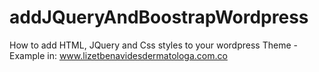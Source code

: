# addJQueryAndBoostrapWordpress
How to add HTML, JQuery and Css styles to your wordpress Theme - Example in: www.lizetbenavidesdermatologa.com.co
